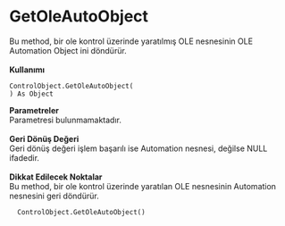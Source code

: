 # GetOleAutoObject

Bu method, bir ole kontrol üzerinde yaratılmış OLE nesnesinin OLE Automation Object ini döndürür.\
\
**Kullanımı**

```
ControlObject.GetOleAutoObject(
) As Object  
```

**Parametreler**\
Parametresi bulunmamaktadır.\
\
**Geri Dönüş Değeri**\
Geri dönüş değeri işlem başarılı ise Automation nesnesi, değilse NULL ifadedir.\
\
**Dikkat Edilecek Noktalar**\
Bu method, bir ole kontrol üzerinde yaratılan OLE nesnesinin Automation nesnesini geri döndürür.

```
  ControlObject.GetOleAutoObject()
```
